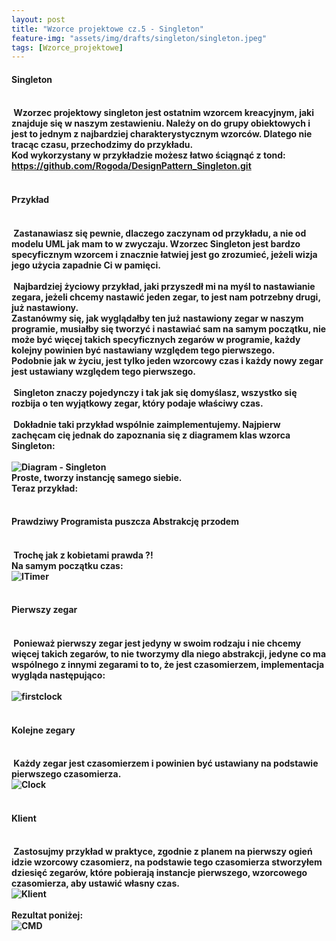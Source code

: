 ```yaml
---
layout: post
title: "Wzorce projektowe cz.5 - Singleton"
feature-img: "assets/img/drafts/singleton/singleton.jpeg"
tags: [Wzorce_projektowe]
---
```


<h4 class="text-success">Singleton<h4>
<br>
<font class="base-font-size">
&nbsp;Wzorzec projektowy singleton jest ostatnim wzorcem kreacyjnym, jaki znajduje się w naszym zestawieniu. Należy on do grupy obiektowych i jest to jednym z najbardziej charakterystycznym wzorców. Dlatego nie tracąc czasu, przechodzimy do przykładu.
<br>
Kod wykorzystany w przykładzie możesz łatwo ściągnąć z tond:
<a class="base-font-size" href="https://github.com/Rogoda/DesignPattern_Singleton.git">
https://github.com/Rogoda/DesignPattern_Singleton.git</a>
<br>
<br>
</font>
<h4 class="text-success">Przykład<h4>
<br>
<font class="base-font-size">
&nbsp;Zastanawiasz się pewnie, dlaczego zaczynam od przykładu, a nie od modelu UML jak mam to w zwyczaju. Wzorzec Singleton jest bardzo specyficznym wzorcem i znacznie łatwiej jest go zrozumieć, jeżeli wizja jego użycia zapadnie Ci w pamięci.
<br>
<br>
&nbsp;Najbardziej życiowy przykład, jaki przyszedł mi na myśl to nastawianie zegara, jeżeli chcemy nastawić jeden zegar, to jest nam potrzebny drugi, już nastawiony.
<br>Zastanówmy się, jak wyglądałby ten już nastawiony zegar w naszym programie, musiałby się tworzyć i nastawiać sam na samym początku, nie może być więcej takich specyficznych zegarów w programie, każdy kolejny powinien być nastawiany względem tego pierwszego.
<br>Podobnie jak w życiu, jest tylko jeden wzorcowy czas i każdy nowy zegar jest ustawiany względem tego pierwszego.
<br>
<br>
&nbsp;Singleton znaczy pojedynczy i tak jak się domyślasz, wszystko się rozbija o ten wyjątkowy zegar, który podaje właściwy czas.
<br>
<br>
&nbsp;Dokładnie taki przykład wspólnie zaimplementujemy. Najpierw zachęcam cię jednak do zapoznania się z diagramem klas wzorca Singleton:
<br>
<br>
<img class="img-fluid img-thumbnail" src="../../../assets/img/drafts/singleton/Diagram.jpeg" alt="Diagram - Singleton">
<br>
Proste, tworzy instancję samego siebie.
<br>
Teraz przykład: 
<br> 
<br>
</font>
<h4 class="text-success">Prawdziwy Programista puszcza Abstrakcję przodem<h4>
<br>
<font class="base-font-size">
&nbsp;Trochę jak z kobietami prawda ?!
<br>
Na samym początku czas:
<br>
<img class="img-fluid img-thumbnail" src="../../../assets/img/drafts/singleton/ITimer.jpeg" alt="ITimer">
<br>
<br>
</font>
<h4 class="text-success">Pierwszy zegar<h4>
<br>
<font class="base-font-size">
&nbsp;Ponieważ pierwszy zegar jest jedyny w swoim rodzaju i nie chcemy więcej takich zegarów, to nie tworzymy dla niego abstrakcji, jedyne co ma wspólnego z innymi zegarami to to, że jest czasomierzem, implementacja wygląda następująco:
<br>
<br>
<img class="img-fluid img-thumbnail" src="../../../assets/img/drafts/singleton/FirstClock.jpeg" alt="firstclock">
<br>
<br>
</font>
<h4 class="text-success">Kolejne zegary<h4>
<br>
<font class="base-font-size">
&nbsp;Każdy zegar jest czasomierzem i powinien być ustawiany na podstawie pierwszego czasomierza.
<br>
<img class="img-fluid img-thumbnail" src="../../../assets/img/drafts/singleton/clock.jpeg" alt="Clock">
<br>
<br>
<h4 class="text-success">Klient<h4>
<br>
<font class="base-font-size">
&nbsp;Zastosujmy przykład w praktyce, zgodnie z planem na pierwszy ogień idzie wzorcowy czasomierz, na podstawie tego czasomierza stworzyłem dziesięć zegarów, które pobierają instancje pierwszego, wzorcowego czasomierza, aby ustawić własny czas.
<br>
<img class="img-fluid img-thumbnail" src="../../../assets/img/drafts/singleton/program.jpeg" alt="Klient">
<br>
<br>
Rezultat poniżej:
<br>
<img class="img-fluid img-thumbnail" src="../../../assets/img/drafts/singleton/cmd.jpeg" alt="CMD">
<br>
<br>
</font>